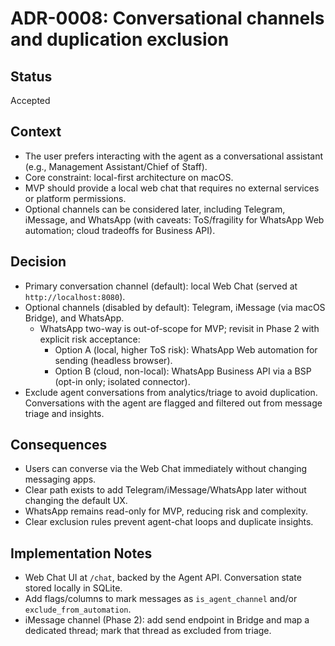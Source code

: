 # ADR-0008: Conversational channels and duplication exclusion


## Status
Accepted


## Context
- The user prefers interacting with the agent as a conversational assistant (e.g., Management Assistant/Chief of Staff).
- Core constraint: local-first architecture on macOS.
- MVP should provide a local web chat that requires no external services or platform permissions.
- Optional channels can be considered later, including Telegram, iMessage, and WhatsApp (with caveats: ToS/fragility for WhatsApp Web automation; cloud tradeoffs for Business API).


## Decision
- Primary conversation channel (default): local Web Chat (served at `http://localhost:8080`).
- Optional channels (disabled by default): Telegram, iMessage (via macOS Bridge), and WhatsApp.
  - WhatsApp two-way is out-of-scope for MVP; revisit in Phase 2 with explicit risk acceptance:
    - Option A (local, higher ToS risk): WhatsApp Web automation for sending (headless browser).
    - Option B (cloud, non-local): WhatsApp Business API via a BSP (opt-in only; isolated connector).
- Exclude agent conversations from analytics/triage to avoid duplication. Conversations with the agent are flagged and filtered out from message triage and insights.


## Consequences
- Users can converse via the Web Chat immediately without changing messaging apps.
- Clear path exists to add Telegram/iMessage/WhatsApp later without changing the default UX.
- WhatsApp remains read-only for MVP, reducing risk and complexity.
- Clear exclusion rules prevent agent-chat loops and duplicate insights.


## Implementation Notes
- Web Chat UI at `/chat`, backed by the Agent API. Conversation state stored locally in SQLite.
- Add flags/columns to mark messages as `is_agent_channel` and/or `exclude_from_automation`.
- iMessage channel (Phase 2): add send endpoint in Bridge and map a dedicated thread; mark that thread as excluded from triage.


